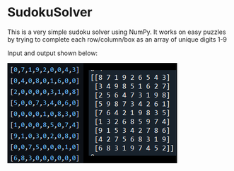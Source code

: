 # SudokuSolver
This is a very simple sudoku solver using NumPy. It works on easy puzzles by trying to complete each row/column/box as an array of unique digits 1-9

Input and output shown below:

![This is the input and output](https://raw.githubusercontent.com/botmalka/SudokuSolver/main/Sudoku.png "Sudoku before and after")
